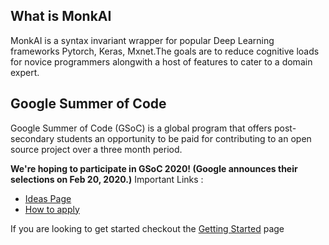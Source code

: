 ## What is MonkAI

MonkAI is a syntax invariant wrapper for popular Deep Learning frameworks Pytorch, Keras, Mxnet.The goals are to reduce cognitive loads for novice programmers alongwith a host of features to cater to a domain expert.

## Google Summer of Code

Google Summer of Code (GSoC) is a global program that offers post-secondary students an opportunity to be paid for contributing to an open source project over a three month period.

<b>We're hoping to participate in GSoC 2020! (Google announces their selections on Feb 20, 2020.)</b>
Important Links :
- [Ideas Page](https://github.com/li8bot/gsoc2020/blob/master/ideas.md)
- [How to apply](https://github.com/li8bot/gsoc2020/blob/master/howtoapply.md)

If you are looking to get started checkout the [Getting Started](https://github.com/li8bot/gsoc2020/blob/master/GettingStarted.md) page
